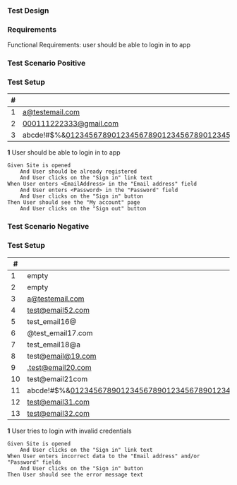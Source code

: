 ### Test Design

### Requirements

Functional Requirements: user should be able to login in to app

### Test Scenario Positive

### Test Setup

| # | EmailAddress | Password |
| - | ------------ | -------- |
| 1 | a@testemail.com | qawsedrftgyhu |
| 2 | 000111222333@gmail.com | 1234567890 |
| 3 | abcde!#$%&0123456789012345678901234567890123456789012345678901234567890123456789012345678901234567890123456789012345678@gmai.com | password_1234567890123456!@#$%&+ |

**1** User should be able to login in to app
```gherkin
Given Site is opened
    And User should be already registered
    And User clicks on the "Sign in" link text
When User enters <EmailAddress> in the "Email address" field
    And User enters <Password> in the "Password" field
    And User clicks on the "Sign in" button
Then User should see the "My account" page
    And User clicks on the "Sign out" button
```

### Test Scenario Negative

### Test Setup

| # | EmailAddress | Password |
| - | ------------ | -------- |
| 1 | empty | empty |
| 2 | empty | ebcde |
| 3 | a@testemail.com | empty |
| 4 | test@email52.com | ebcde |
| 5 | test_email16@ | abcde |
| 6 | @test_email17.com | abcde | 
| 7 | test_email18@a | abcde | 
| 8 | test@email@19.com | abcde |
| 9 | .test@email20.com | abcde |
| 10 | test@email21com | abcde |
| 11 | abcde!#$%&01234567890123456789012345678901234567890123456789012345678901234567890123456789012345678901234567890123456789@gmai.com | abcde |
| 12 | test@email31.com | 1234 |
| 13 | test@email32.com | password_12345678901234567!@#$%&+ |

**1** User tries to login with invalid credentials
```gherkin
Given Site is opened
    And User clicks on the "Sign in" link text
When User enters incorrect data to the "Email address" and/or "Password" fields
    And User clicks on the "Sign in" button
Then User should see the error message text
```
